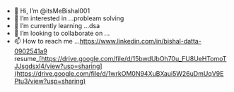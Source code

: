 - 👋 Hi, I’m @itsMeBishal001
- 👀 I’m interested in ...probleam solving
- 🌱 I’m currently learning ...dsa
- 💞️ I’m looking to collaborate on ...
- 📫 How to reach me ...https://www.linkedin.com/in/bishal-datta-0902541a9
resume_[https://drive.google.com/file/d/15bwdUbOh70u_FU8UeHTomoTJJsgdsxl4/view?usp=sharing](https://drive.google.com/file/d/1wrkOM0N94XuBXaui5W26uDmUqV9EPtu3/view?usp=sharing)

<!---
itsMeBishal001/itsMeBishal001 is a ✨ special ✨ repository because its `README.md` (this file) appears on your GitHub profile.
You can click the Preview link to take a look at your changes.
--->

